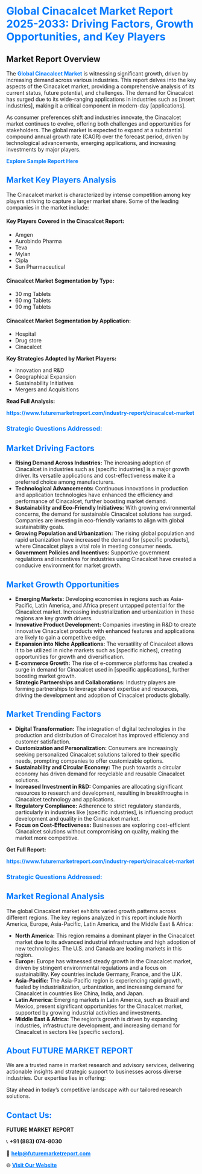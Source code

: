 <h1 style="color: #007BFF;">Global Cinacalcet Market Report 2025-2033: Driving Factors, Growth Opportunities, and Key Players</h1>

<section id="overview">
<h2>Market Report Overview</h2>
<p>The <a href="https://www.futuremarketreport.com/industry-report/cinacalcet-market" style="color: #007BFF; text-decoration: none;"><strong>Global Cinacalcet Market</strong></a> is witnessing significant growth, driven by increasing demand across various industries. This report delves into the key aspects of the Cinacalcet market, providing a comprehensive analysis of its current status, future potential, and challenges. The demand for Cinacalcet has surged due to its wide-ranging applications in industries such as [insert industries], making it a critical component in modern-day [applications].</p>
<p>As consumer preferences shift and industries innovate, the Cinacalcet market continues to evolve, offering both challenges and opportunities for stakeholders. The global market is expected to expand at a substantial compound annual growth rate (CAGR) over the forecast period, driven by technological advancements, emerging applications, and increasing investments by major players.</p>
</section>

<section id="overview">
<p><a href="https://www.futuremarketreport.com/request-sample/reportId=125505" style="color: #007BFF; text-decoration: none;"><strong>Explore Sample Report Here</strong></a></p>
</section>

<section id="key-players">
<h2 style="color: #007BFF;">Market Key Players Analysis</h2>
<p>The Cinacalcet market is characterized by intense competition among key players striving to capture a larger market share. Some of the leading companies in the market include:</p>
<h4>Key Players Covered in the Cinacalcet Report:</h4>
<ul><li>Amgen</li><li>Aurobindo Pharma</li><li>Teva</li><li>Mylan</li><li>Cipla</li><li>Sun Pharmaceutical</li></ul>
<h4>Cinacalcet Market Segmentation by Type:</h4>
<ul><li>30 mg Tablets</li><li>60 mg Tablets</li><li>90 mg Tablets</li></ul>

<h4>Cinacalcet Market Segmentation by Application:</h4>
<ul><li>Hospital</li><li>Drug store</li><li>Cinacalcet</li></ul>
<p><strong>Key Strategies Adopted by Market Players:</strong></p>
<ul>
<li>Innovation and R&D</li>
<li>Geographical Expansion</li>
<li>Sustainability Initiatives</li>
<li>Mergers and Acquisitions</li>
</ul>
</section>

<section>
<p><strong>Read Full Analysis: </strong></p><a href="https://www.futuremarketreport.com/industry-report/cinacalcet-market" style="color: #007BFF; text-decoration: none;"><strong>https://www.futuremarketreport.com/industry-report/cinacalcet-market</strong></a>
<h3 style="color: #007BFF;">Strategic Questions Addressed:</h3>
</section>

<section id="driving-factors">
<h2 style="color: #007BFF;">Market Driving Factors</h2>
<ul>
<li><strong>Rising Demand Across Industries:</strong> The increasing adoption of Cinacalcet in industries such as [specific industries] is a major growth driver. Its versatile applications and cost-effectiveness make it a preferred choice among manufacturers.</li>
<li><strong>Technological Advancements:</strong> Continuous innovations in production and application technologies have enhanced the efficiency and performance of Cinacalcet, further boosting market demand.</li>
<li><strong>Sustainability and Eco-Friendly Initiatives:</strong> With growing environmental concerns, the demand for sustainable Cinacalcet solutions has surged. Companies are investing in eco-friendly variants to align with global sustainability goals.</li>
<li><strong>Growing Population and Urbanization:</strong> The rising global population and rapid urbanization have increased the demand for [specific products], where Cinacalcet plays a vital role in meeting consumer needs.</li>
<li><strong>Government Policies and Incentives:</strong> Supportive government regulations and incentives for industries using Cinacalcet have created a conducive environment for market growth.</li>
</ul>
</section>

<section id="growth-opportunities">
<h2 style="color: #007BFF;">Market Growth Opportunities</h2>
<ul>
<li><strong>Emerging Markets:</strong> Developing economies in regions such as Asia-Pacific, Latin America, and Africa present untapped potential for the Cinacalcet market. Increasing industrialization and urbanization in these regions are key growth drivers.</li>
<li><strong>Innovative Product Development:</strong> Companies investing in R&D to create innovative Cinacalcet products with enhanced features and applications are likely to gain a competitive edge.</li>
<li><strong>Expansion into Niche Applications:</strong> The versatility of Cinacalcet allows it to be utilized in niche markets such as [specific niches], creating opportunities for growth and diversification.</li>
<li><strong>E-commerce Growth:</strong> The rise of e-commerce platforms has created a surge in demand for Cinacalcet used in [specific applications], further boosting market growth.</li>
<li><strong>Strategic Partnerships and Collaborations:</strong> Industry players are forming partnerships to leverage shared expertise and resources, driving the development and adoption of Cinacalcet products globally.</li>
</ul>
</section>

<section id="trending-factors">
<h2 style="color: #007BFF;">Market Trending Factors</h2>
<ul>
<li><strong>Digital Transformation:</strong> The integration of digital technologies in the production and distribution of Cinacalcet has improved efficiency and customer satisfaction.</li>
<li><strong>Customization and Personalization:</strong> Consumers are increasingly seeking personalized Cinacalcet solutions tailored to their specific needs, prompting companies to offer customizable options.</li>
<li><strong>Sustainability and Circular Economy:</strong> The push towards a circular economy has driven demand for recyclable and reusable Cinacalcet solutions.</li>
<li><strong>Increased Investment in R&D:</strong> Companies are allocating significant resources to research and development, resulting in breakthroughs in Cinacalcet technology and applications.</li>
<li><strong>Regulatory Compliance:</strong> Adherence to strict regulatory standards, particularly in industries like [specific industries], is influencing product development and quality in the Cinacalcet market.</li>
<li><strong>Focus on Cost-Effectiveness:</strong> Businesses are exploring cost-efficient Cinacalcet solutions without compromising on quality, making the market more competitive.</li>
</ul>
</section>

<section>
<p><strong>Get Full Report: </strong></p><a href="https://www.futuremarketreport.com/industry-report/cinacalcet-market" style="color: #007BFF; text-decoration: none;"><strong>https://www.futuremarketreport.com/industry-report/cinacalcet-market</strong></a>
<h3 style="color: #007BFF;">Strategic Questions Addressed:</h3>
</section>


<section id="regional-analysis">
<h2 style="color: #007BFF;">Market Regional Analysis</h2>
<p>The global Cinacalcet market exhibits varied growth patterns across different regions. The key regions analyzed in this report include North America, Europe, Asia-Pacific, Latin America, and the Middle East & Africa:</p>
<ul>
<li><strong>North America:</strong> This region remains a dominant player in the Cinacalcet market due to its advanced industrial infrastructure and high adoption of new technologies. The U.S. and Canada are leading markets in this region.</li>
<li><strong>Europe:</strong> Europe has witnessed steady growth in the Cinacalcet market, driven by stringent environmental regulations and a focus on sustainability. Key countries include Germany, France, and the U.K.</li>
<li><strong>Asia-Pacific:</strong> The Asia-Pacific region is experiencing rapid growth, fueled by industrialization, urbanization, and increasing demand for Cinacalcet in countries like China, India, and Japan.</li>
<li><strong>Latin America:</strong> Emerging markets in Latin America, such as Brazil and Mexico, present significant opportunities for the Cinacalcet market, supported by growing industrial activities and investments.</li>
<li><strong>Middle East & Africa:</strong> The region’s growth is driven by expanding industries, infrastructure development, and increasing demand for Cinacalcet in sectors like [specific sectors].</li>
</ul>
</section>

<footer>
<h2 style="color: #007BFF;">About FUTURE MARKET REPORT</h2>
<p>We are a trusted name in market research and advisory services, delivering actionable insights and strategic support to businesses across diverse industries. Our expertise lies in offering:</p>

<p>Stay ahead in today’s competitive landscape with our tailored research solutions.</p>

<h2 style="color: #007BFF;">Contact Us:</h2>
<p><strong>FUTURE MARKET REPORT</strong></p>
<p>📞 <strong>+91 (883) 074-8030</strong></p>
<p>📧 <strong><a href="mailto:help@futuremarketreport.com" style="color: #007BFF;">help@futuremarketreport.com</a></strong></p>
<p>🌐 <strong><a href="https://www.futuremarketreport.com/" style="color: #007BFF;">Visit Our Website</a></strong></p>
</footer>